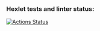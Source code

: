 ### Hexlet tests and linter status:
[![Actions Status](https://github.com/artemrakov/js-algorithms-project-lvl1/workflows/hexlet-check/badge.svg)](https://github.com/artemrakov/js-algorithms-project-lvl1/actions)